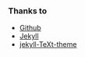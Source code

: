 ### Thanks to

- [Github](https://github.com)
- [Jekyll](http://jekyllrb.com)
- [jekyll-TeXt-theme](https://github.com/kitian616/jekyll-TeXt-theme)